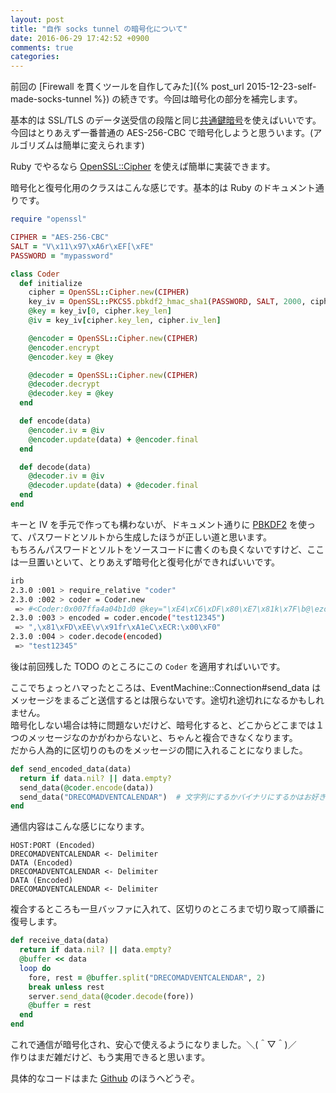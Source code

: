 ```yaml
---
layout: post
title: "自作 socks tunnel の暗号化について"
date: 2016-06-29 17:42:52 +0900
comments: true
categories: 
---
```


前回の [Firewall を貫くツールを自作してみた]({% post_url 2015-12-23-self-made-socks-tunnel %}) の続きです。今回は暗号化の部分を補完します。

基本的は SSL/TLS のデータ送受信の段階と同じ[共通鍵暗号](https://www.wikiwand.com/ja/%E5%85%B1%E9%80%9A%E9%8D%B5%E6%9A%97%E5%8F%B7)を使えばいいです。  
今回はとりあえず一番普通の AES-256-CBC で暗号化しようと思ういます。(アルゴリズムは簡単に変えられます)

Ruby でやるなら [OpenSSL::Cipher](http://ruby-doc.org/stdlib-2.3.0/libdoc/openssl/rdoc/OpenSSL/Cipher.html) を使えば簡単に実装できます。

暗号化と復号化用のクラスはこんな感じです。基本的は Ruby のドキュメント通りです。

```ruby coder.rb
require "openssl"

CIPHER = "AES-256-CBC"
SALT = "V\x11\x97\xA6r\xEF[\xFE"
PASSWORD = "mypassword"

class Coder
  def initialize
    cipher = OpenSSL::Cipher.new(CIPHER)
    key_iv = OpenSSL::PKCS5.pbkdf2_hmac_sha1(PASSWORD, SALT, 2000, cipher.key_len + cipher.iv_len)
    @key = key_iv[0, cipher.key_len]
    @iv = key_iv[cipher.key_len, cipher.iv_len]

    @encoder = OpenSSL::Cipher.new(CIPHER)
    @encoder.encrypt
    @encoder.key = @key

    @decoder = OpenSSL::Cipher.new(CIPHER)
    @decoder.decrypt
    @decoder.key = @key
  end

  def encode(data)
    @encoder.iv = @iv
    @encoder.update(data) + @encoder.final
  end

  def decode(data)
    @decoder.iv = @iv
    @decoder.update(data) + @decoder.final
  end
end
```

キーと IV を手元で作っても構わないが、ドキュメント通りに [PBKDF2](https://www.wikiwand.com/en/PBKDF2) を使って、パスワードとソルトから生成したほうが正しい道と思います。  
もちろんパスワードとソルトをソースコードに書くのも良くないですけど、ここは一旦置いといて、とりあえず暗号化と復号化ができればいいです。

```sh
irb
2.3.0 :001 > require_relative "coder"
2.3.0 :002 > coder = Coder.new
 => #<Coder:0x007ffa4a04b1d0 @key="\xE4\xC6\xDF\x80\xE7\x81k\x7F\b@\ezo\x18@~U}\xE9\xA9\xE4++\xAE\x92X\x81\xE8\tu\xD6(", @iv="S\x8C\xC6\xB8\x97l\xACu\xD4O\xB7\xEF\xAA\x11\xCB\xD3", @encoder=#<OpenSSL::Cipher:0x007ffa4a04b108>, @decoder=#<OpenSSL::Cipher:0x007ffa4a04b0e0>>
2.3.0 :003 > encoded = coder.encode("test12345")
 => ",\x81\xFD\xEE\v\x91fr\xA1eC\xECR:\x00\xF0"
2.3.0 :004 > coder.decode(encoded)
 => "test12345"
```

後は前回残した TODO のところにこの `Coder` を適用すればいいです。

ここでちょっとハマったところは、EventMachine::Connection#send_data はメッセージをまるごと送信するとは限らないです。途切れ途切れになるかもしれません。  
暗号化しない場合は特に問題ないだけど、暗号化すると、どこからどこまでは１つのメッセージなのかがわからないと、ちゃんと複合できなくなります。  
だから人為的に区切りのものをメッセージの間に入れることになりました。

```ruby
def send_encoded_data(data)
  return if data.nil? || data.empty?
  send_data(@coder.encode(data))
  send_data("DRECOMADVENTCALENDAR")  # 文字列にするかバイナリにするかはお好きにどうぞ
end
```

通信内容はこんな感じになります。

```
HOST:PORT (Encoded)
DRECOMADVENTCALENDAR <- Delimiter
DATA (Encoded)
DRECOMADVENTCALENDAR <- Delimiter
DATA (Encoded)
DRECOMADVENTCALENDAR <- Delimiter
```

複合するところも一旦バッファに入れて、区切りのところまで切り取って順番に復号します。

```ruby
def receive_data(data)
  return if data.nil? || data.empty?
  @buffer << data
  loop do
    fore, rest = @buffer.split("DRECOMADVENTCALENDAR", 2)
    break unless rest
    server.send_data(@coder.decode(fore))
    @buffer = rest
  end
end
```

これで通信が暗号化され、安心で使えるようになりました。＼(＾▽＾)／  
作りはまだ雑だけど、もう実用できると思います。

具体的なコードはまた [Github](https://github.com/cctiger36/socks-tunnel-demo) のほうへどうぞ。
